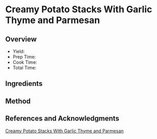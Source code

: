 # Creamy Potato Stacks With Garlic Thyme and Parmesan

## Overview

- Yield:
- Prep Time:
- Cook Time:
- Total Time:

## Ingredients


## Method



## References and Acknowledgments

[Creamy Potato Stacks With Garlic Thyme and Parmesan](http://www.littlebroken.com/2015/11/06/creamy-potato-stacks-with-garlic-thyme-and-parmesan/)
